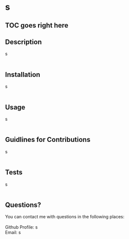 # s

## TOC goes right here

## Description
s
<br/><br/>
## Installation
s
<br/><br/>
## Usage
s
<br/><br/>
## Guidlines for Contributions
s<br/><br/>
## Tests
s<br/><br/>
## Questions?
 You can contact me with questions in the following places:<br/><br/>
Github Profile: s<br/>
Email: s<br/>